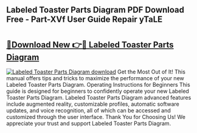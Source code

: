 ## Labeled Toaster Parts Diagram PDF Download Free - Part-XVf User Guide Repair yTaLE

# <h2><a href="http://dfkbzx.blite.top/?on=Labeled+Toaster+Parts+Diagram">🔗Download New 👉🔴 Labeled Toaster Parts Diagram</a></h2>

[![Labeled Toaster Parts Diagram download](https://i.imgur.com/lujVjoI.png)](http://dfkbzx.blite.top/?on=Labeled+Toaster+Parts+Diagram)
Get the Most Out of It! This manual offers tips and tricks to maximize the performance of your new Labeled Toaster Parts Diagram. Operating Instructions for Beginners This guide is designed for beginners to confidently operate your new Labeled Toaster Parts Diagram. Labeled Toaster Parts Diagram advanced features include augmented reality, customizable profiles, automatic software updates, and voice recognition, all of which can be accessed and customized through the user interface. Thank You for Choosing Us! We appreciate your trust and support Labeled Toaster Parts Diagram.
